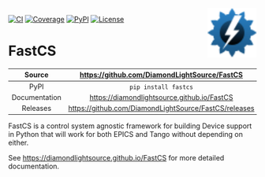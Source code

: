 <img alt="FastCS Logo" align="right" width="100" height="100" src="https://raw.githubusercontent.com/DiamondLightSource/FastCS/main/docs/images/fastcs.svg" target=https://github.com/DiamondLightSource/FastCS>

[![CI](https://github.com/DiamondLightSource/FastCS/actions/workflows/ci.yml/badge.svg)](https://github.com/DiamondLightSource/FastCS/actions/workflows/ci.yml)
[![Coverage](https://codecov.io/gh/DiamondLightSource/FastCS/branch/main/graph/badge.svg)](https://codecov.io/gh/DiamondLightSource/FastCS)
[![PyPI](https://img.shields.io/pypi/v/fastcs.svg)](https://pypi.org/project/fastcs)
[![License](https://img.shields.io/badge/License-Apache%202.0-blue.svg)](https://opensource.org/licenses/Apache-2.0)

# FastCS

Source          | <https://github.com/DiamondLightSource/FastCS>
:---:           | :---:
PyPI            | `pip install fastcs`
Documentation   | <https://diamondlightsource.github.io/FastCS>
Releases        | <https://github.com/DiamondLightSource/FastCS/releases>

FastCS is a control system agnostic framework for building Device support in Python that
will work for both EPICS and Tango without depending on either.

<!-- README only content. Anything below this line won't be included in index.md -->

See https://diamondlightsource.github.io/FastCS for more detailed documentation.
